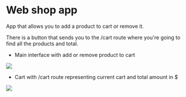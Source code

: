 # Web shop app 

App that allows you to add a product to cart or remove it. 

There is a button that sends you to the /cart route where you're going to find all the products and total.

- Main interface with add or remove product to cart

![](https://i.imgur.com/scz4TjM.png)

- Cart with /cart route representing current cart and total amount in $

![](https://i.imgur.com/EUZSufQ.png)
